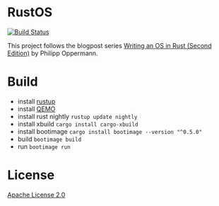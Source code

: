 RustOS
======

[![Build Status](https://travis-ci.org/Larusso/rustOS.svg?branch=master)](https://travis-ci.org/Larusso/rustOS)

This project follows the blogpost series [Writing an OS in Rust (Second Edition)](https://os.phil-opp.com) by Philipp Oppermann.

Build
=====

* install [rustup](https://www.rustup.rs/)
* install [QEMO](https://www.qemu.org/download/)
* install rust nightly
  `rustup update nightly`
* install xbuild
  `cargo install cargo-xbuild`
* install bootimage
  `cargo install bootimage --version "^0.5.0"`
* build
  `bootimage build`
* run
  `bootimage run`

License
=======

[Apache License 2.0](LICENSE)
